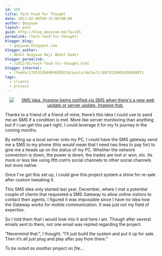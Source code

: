 ```yaml
---
id: 155
title: Tech Food For Thought
date: 2012-02-08T09:31:00+00:00
author: Qoyyuum
layout: post
guid: http://blog.qoyyuum.me/?p=155
permalink: /tech-food-for-thought/
blogger_blog:
  - qoyyuum.blogspot.com
blogger_author:
  - Abdul Qoyyuum Haji Abdul Kadir
blogger_permalink:
  - /2012/02/tech-food-for-thought.html
blogger_internal:
  - /feeds/1705353048896399216/posts/default/8074210903436658871
tags:
  - clients
  - project
---
```

<div style="clear: both; text-align: center;">
  <a href="http://i2.wp.com/blog.qoyyuum.me/wp-content/uploads/2012/02/AspicoreSMSGW_Picture2b.jpg" style="margin-left: 1em; margin-right: 1em;"><img alt="SMS idea. Imagine being notified via SMS when there's a new web update or server update. Imagine that." border="0" src="http://i2.wp.com/blog.qoyyuum.me/wp-content/uploads/2012/02/AspicoreSMSGW_Picture2b.jpg?resize=640%2C424" title="" data-recalc-dims="1" /></a>
</div>

Thanks to a friend of a friend of mine, there&#8217;s this idea I could use to send me an SMS if a condition is met. More like server monitoring than anything but if I can get this part right, I could leverage it for my fx journey in the coming months.

By setting up a local server onto my PC, I could have the SMS gateway send me a SMS to my phone (this would mean that I need two lines to pay for) to give me a heads up on the status of my PC. Whether the network connection is down, the power is down, the trades are lost or won, etc. Its more or less like using ifttt.com&#8217;s social channels to other social channels but more native.

Once I&#8217;ve got this set up, I could give this project system a shine for re-sale after custom tweaking it.

This SMS idea only started last year, December, where I met a potential couple of clients that requested a SMS Gateway to allow online visitors to contact their agents. I figured it was impossible since I have no idea how the Gateway works for mobile communication. It was just not my field of expertise.

So I told them that I would look into it and here I am. Though after several emails sent to them, not one email was replied regarding the project.

&#8220;Nevermind that.&#8221;, I thought. &#8220;I&#8217;ll just build the system and put it up for sale. Then it&#8217;s all just plug and play after pay from there.&#8221;

_To be noted as another project on file&#8230;_